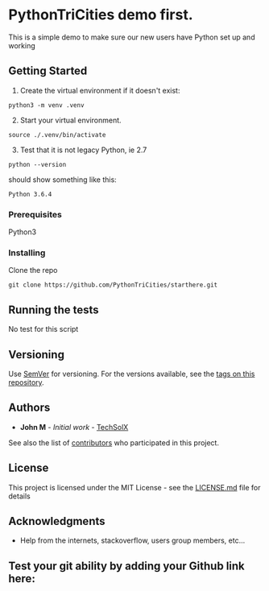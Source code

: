 # PythonTriCities demo first.

This is a simple demo to make sure our new users have Python set up and working

## Getting Started

1. Create the virtual environment if it doesn\'t exist:

```
python3 -m venv .venv
```

2. Start your virtual environment.

```
source ./.venv/bin/activate
```

3. Test that it is not legacy Python, ie 2.7

```
python --version
```

should show something like this:
```
Python 3.6.4
```

### Prerequisites

Python3

### Installing

Clone the repo 

```
git clone https://github.com/PythonTriCities/starthere.git
```

## Running the tests

No test for this script

## Versioning

Use [SemVer](http://semver.org/) for versioning. For the versions available, see the [tags on this repository](https://github.com/PythonTriCities/starthere.git/tags).

## Authors

* **John M** - *Initial work* - [TechSolX](https://github.com/techsolx)

See also the list of [contributors](https://github.com/PythonTriCities/starthere.git/contributors) who participated in this project.

## License

This project is licensed under the MIT License - see the [LICENSE.md](LICENSE.md) file for details

## Acknowledgments

* Help from the internets, stackoverflow, users group members, etc...

## Test your git ability by adding your Github link here:


